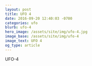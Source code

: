 ```yaml
---
layout: post
title: UFO 4
date: 2016-09-20 12:40:03 -0700
categories: ufo
blurb: ufo-4
hero_image: /assets/site/img/ufo-4.jpg
image_base: /assets/site/img/ufo-4
image_text: UFO 4
og_type: article
---
```


UFO-4
